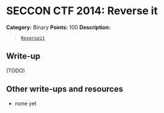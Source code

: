 # SECCON CTF 2014: Reverse it

**Category:** Binary
**Points:** 100
**Description:**

> [`Reverseit`](Reverseit)

## Write-up

(TODO)

## Other write-ups and resources

* none yet
